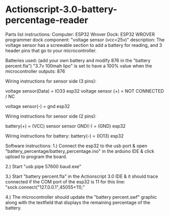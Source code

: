 # Actionscript-3.0-battery-percentage-reader

Parts list instructions:
Computer: ESP32 Wrover
Dock: ESP32 WROVER programmer dock
component: "voltage sensor (vcc<25v)" 
description: The voltage sensor has a screwable section to add a battery for reading, and 3 header pins that go to your microcontroller.

Batteries used: (add your own battery and modify 876 in the "battery percent.fla")
"3.7v 100mah lipo" is set to have a 100% value when the microcontroller outputs: 876

Wiring instructions for sensor side (3 pins):

voltage sensor(Data) = IO33 esp32
voltage sensor (+) = NOT CONNECTED / NC

voltage sensor(-) = gnd esp32

Wiring instructions for sensor side (2 pins):

battery(+) = (VCC) sensor
sensor GND(-) = (GND) esp32

Wiring instructions for battery:
battery(-) = (IO13) esp32


Software instructions:
1.) Connect the esp32 to the usb port & open "battery_percentage/battery_percentage.ino" in the arduino IDE & click upload to program the board.

2.) Start "usb pipe 57600 baud.exe"

3.) Start "battery percent.fla" in the Actionscript 3.0 IDE & it should trace connected if the COM port of the esp32 is 11 for this line: "sock.connect("127.0.0.1",45055+11);"

4.) The microcontroller should update the "battery percent.swf" graphic along with the textfield that displays the remaining percentage of the battery.

